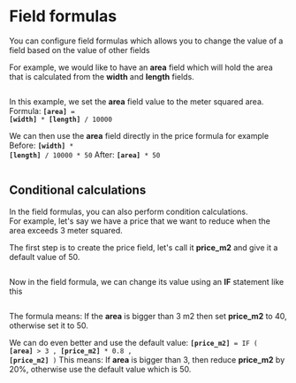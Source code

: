 # Field formulas

You can configure field formulas which allows you to change the value of a field based on the value of other fields

For example, we would like to have an **area** field which will hold the area that is calculated from the **width** and **length** fields.

<img srcset="/images/field-formula.jpg 2x">

In this example, we set the **area** field value to the meter squared area.  
Formula:
<code class="formula">**[area]** = **[width]** * **[length]** / 10000</code>

We can then use the **area** field directly in the price formula for example
Before:
<code class="formula">**[width]** * **[length]** / 10000 * 50</code>
After:
<code class="formula">**[area]** * 50</code>

<img srcset="/images/field-formula-area.jpg 2x">

## Conditional calculations

In the field formulas, you can also perform condition calculations.  
For example, let's say we have a price that we want to reduce when the area exceeds 3 meter squared.

The first step is to create the price field, let's call it **price_m2** and give it a default value of 50.

<img srcset="/images/field-formulas-price_m2.jpg 2x" class="border">

Now in the field formula, we can change its value using an **IF** statement like this

<img srcset="/images/field-formulas-price_m2_formula.jpg 2x">

The formula means: If the **area** is bigger than 3 m2 then set **price_m2** to 40, otherwise set it to 50.

We can do even better and use the default value:
<code class="formula">**[price_m2]** = IF ( **[area]** > 3 , **[price_m2]** * 0.8 , **[price_m2]** )</code>
This means: If **area** is bigger than 3, then reduce **price_m2** by 20%, otherwise use the default value which is 50.
